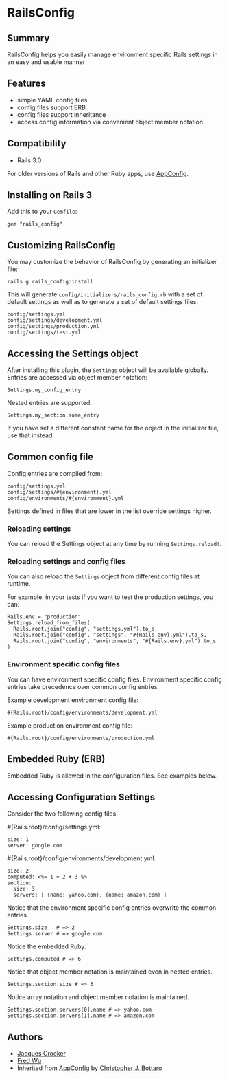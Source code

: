 # RailsConfig

## Summary

RailsConfig helps you easily manage environment specific Rails settings in an easy and usable manner

## Features

* simple YAML config files
* config files support ERB
* config files support inheritance
* access config information via convenient object member notation

## Compatibility

* Rails 3.0

For older versions of Rails and other Ruby apps, use [AppConfig](http://github.com/fredwu/app_config).

## Installing on Rails 3

Add this to your `Gemfile`:

    gem "rails_config"

## Customizing RailsConfig

You may customize the behavior of RailsConfig by generating an initializer file:

    rails g rails_config:install

This will generate `config/initializers/rails_config.rb` with a set of default settings as well as to generate a set of default settings files:

    config/settings.yml
    config/settings/development.yml
    config/settings/production.yml
    config/settings/test.yml

## Accessing the Settings object

After installing this plugin, the `Settings` object will be available globally. Entries are accessed via object member notation:

    Settings.my_config_entry

Nested entries are supported:

    Settings.my_section.some_entry

If you have set a different constant name for the object in the initializer file, use that instead.

## Common config file

Config entries are compiled from:

    config/settings.yml
    config/settings/#{environment}.yml
    config/environments/#{environment}.yml

Settings defined in files that are lower in the list override settings higher.

### Reloading settings

You can reload the Settings object at any time by running `Settings.reload!`.

### Reloading settings and config files

You can also reload the `Settings` object from different config files at runtime.

For example, in your tests if you want to test the production settings, you can:

    Rails.env = "production"
    Settings.reload_from_files(
      Rails.root.join("config", "settings.yml").to_s,
      Rails.root.join("config", "settings", "#{Rails.env}.yml").to_s,
      Rails.root.join("config", "environments", "#{Rails.env}.yml").to_s
    )

### Environment specific config files

You can have environment specific config files. Environment specific config entries take precedence over common config entries.

Example development environment config file:

    #{Rails.root}/config/environments/development.yml

Example production environment config file:

    #{Rails.root}/config/environments/production.yml

## Embedded Ruby (ERB)

Embedded Ruby is allowed in the configuration files. See examples below.

## Accessing Configuration Settings

Consider the two following config files.

 #{Rails.root}/config/settings.yml:

    size: 1
    server: google.com

 #{Rails.root}/config/environments/development.yml:

    size: 2
    computed: <%= 1 + 2 + 3 %>
    section:
      size: 3
      servers: [ {name: yahoo.com}, {name: amazon.com} ]

Notice that the environment specific config entries overwrite the common entries.

    Settings.size   # => 2
    Settings.server # => google.com

Notice the embedded Ruby.

    Settings.computed # => 6

Notice that object member notation is maintained even in nested entries.

    Settings.section.size # => 3

Notice array notation and object member notation is maintained.

    Settings.section.servers[0].name # => yahoo.com
    Settings.section.servers[1].name # => amazon.com

## Authors

* [Jacques Crocker](http://github.com/railsjedi)
* [Fred Wu](http://github.com/fredwu)
* Inherited from [AppConfig](http://github.com/cjbottaro/app_config) by [Christopher J. Bottaro](http://github.com/cjbottaro)